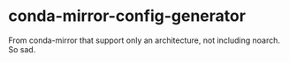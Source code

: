 # conda-mirror-config-generator
From conda-mirror that support only an architecture, not including noarch. So sad.


